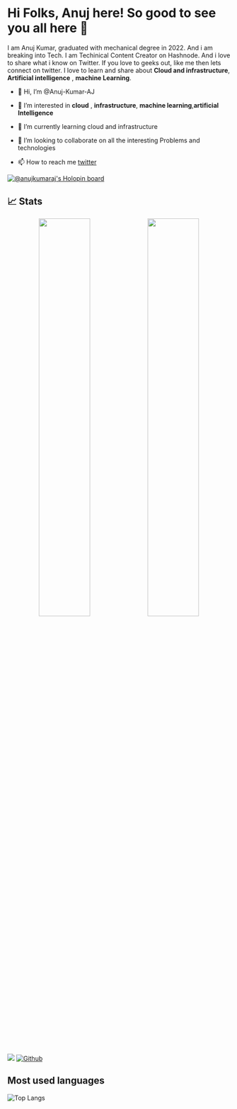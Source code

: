 # Hi Folks, Anuj here! So good to see you all here 👋

I am Anuj Kumar, graduated with mechanical degree in 2022. And i am breaking into Tech. I am Techinical Content Creator on Hashnode. And i love to share what i know on Twitter. If you love to geeks out, like me then lets connect on twitter. I love to learn and share about **Cloud and infrastructure**, **Artificial intelligence** , **machine Learning**.  






- 👋 Hi, I’m @Anuj-Kumar-AJ
- 👀 I’m interested in **cloud** , **infrastructure**, **machine learning**,**artificial Intelligence**
- 🌱 I’m currently learning cloud and infrastructure
- 💞️ I’m looking to collaborate on all the interesting Problems and technologies

- 📫 How to reach me [twitter](https://twitter.com/AnujAJtwt)

[![@anujkumaraj's Holopin board](https://holopin.me/anujkumaraj)](https://holopin.io/@anujkumaraj)
<!---
Anuj-Kumar-AJ/Anuj-Kumar-AJ is a ✨ special ✨ repository because its `README.md` (this file) appears on your GitHub profile.
You can click the Preview link to take a look at your changes.
--->




## 📈 Stats
<p align="center">
	
  <img width="48%" src="https://github-readme-stats.vercel.app/api?username=anuj-kumar-aj&show_icons=true&theme=midnight-purple" />
  <img width="48%" src="https://github-readme-streak-stats.herokuapp.com/?user=anuj-kumar-aj&theme=midnight-purple" />
</p>


![](https://visitor-badge.laobi.icu/badge?page_id=anuj-kumar-aj.anuj-kumar.aj)
[![Github](https://img.shields.io/github/followers/anuj-kumar-aj?label=Follow&style=social)](https://github.com/Anuj-Kumar-AJ)

## Most used languages
![Top Langs](https://github-readme-stats.vercel.app/api/top-langs/?username=anuj-kumar-aj&theme=midnight-purple)

<!-- ## Blog posts -->
